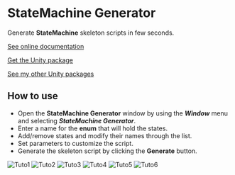 # StateMachine Generator

Generate **StateMachine** skeleton scripts in few seconds.

[See online documentation](https://kevincastejon.github.io/Unity-StateMachineGenerator-beginner-approach/)

[Get the Unity package](https://github.com/kevincastejon/Unity-StateMachineGenerator-beginner-approach/releases/latest)

[See my other Unity packages](https://assetstore.unity.com/publishers/46935)

## How to use

- Open the **StateMachine Generator** window by using the ***Window*** menu and selecting ***StateMachine Generator***.
- Enter a name for the **enum** that will hold the states.
- Add/remove states and modify their names through the list.
- Set parameters to customize the script.
- Generate the skeleton script by clicking the **Generate** button.

![Tuto1](https://kevincastejon.github.io/Unity-StateMachineGenerator-beginner-approach/Assets/KevinCastejon/StateMachineGenerator/Documentation/Tuto1.png)
![Tuto2](https://kevincastejon.github.io/Unity-StateMachineGenerator-beginner-approach/Assets/KevinCastejon/StateMachineGenerator/Documentation/Tuto2.png)
![Tuto3](https://kevincastejon.github.io/Unity-StateMachineGenerator-beginner-approach/Assets/KevinCastejon/StateMachineGenerator/Documentation/Tuto3.png)
![Tuto4](https://kevincastejon.github.io/Unity-StateMachineGenerator-beginner-approach/Assets/KevinCastejon/StateMachineGenerator/Documentation/Tuto4.png)
![Tuto5](https://kevincastejon.github.io/Unity-StateMachineGenerator-beginner-approach/Assets/KevinCastejon/StateMachineGenerator/Documentation/Tuto5.png)
![Tuto6](https://kevincastejon.github.io/Unity-StateMachineGenerator-beginner-approach/Assets/KevinCastejon/StateMachineGenerator/Documentation/Tuto6.png)
